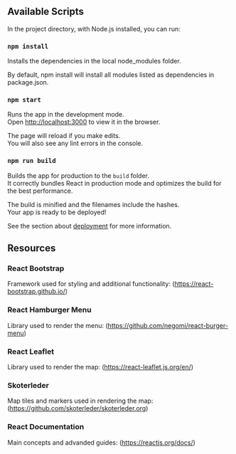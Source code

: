 ## Available Scripts

In the project directory, with Node.js installed, you can run:

### `npm install`

Installs the dependencies in the local node_modules folder.

By default, npm install will install all modules listed as dependencies in package.json.

### `npm start`

Runs the app in the development mode.<br>
Open [http://localhost:3000](http://localhost:3000) to view it in the browser.

The page will reload if you make edits.<br>
You will also see any lint errors in the console.

### `npm run build`

Builds the app for production to the `build` folder.<br>
It correctly bundles React in production mode and optimizes the build for the best performance.

The build is minified and the filenames include the hashes.<br>
Your app is ready to be deployed!

See the section about [deployment](https://facebook.github.io/create-react-app/docs/deployment) for more information.

## Resources

### React Bootstrap

Framework used for styling and additional functionality: 
(https://react-bootstrap.github.io/)

### React Hamburger Menu

Library used to render the menu: 
(https://github.com/negomi/react-burger-menu)

### React Leaflet

Library used to render the map: 
(https://react-leaflet.js.org/en/)

### Skoterleder

Map tiles and markers used in rendering the map: 
(https://github.com/skoterleder/skoterleder.org)

### React Documentation

Main concepts and advanded guides: 
(https://reactjs.org/docs/)
